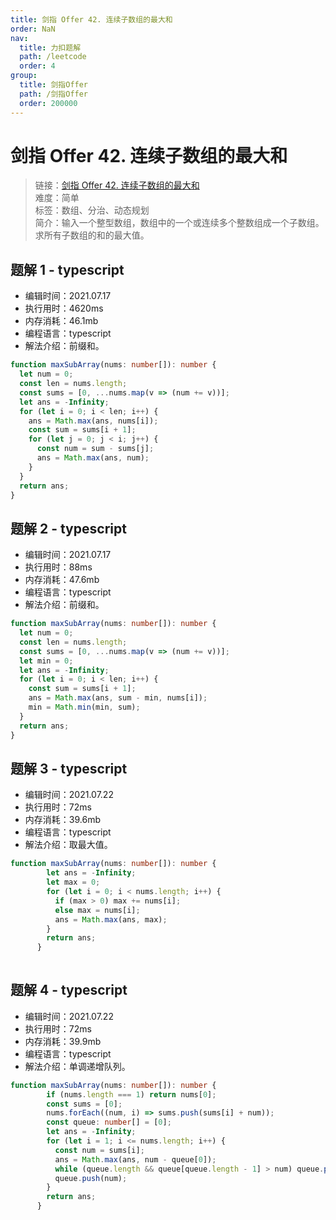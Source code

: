 ```yaml
---
title: 剑指 Offer 42. 连续子数组的最大和
order: NaN
nav:
  title: 力扣题解
  path: /leetcode
  order: 4
group:
  title: 剑指Offer
  path: /剑指Offer
  order: 200000
---
```


# 剑指 Offer 42. 连续子数组的最大和

> 链接：[剑指 Offer 42. 连续子数组的最大和](https://leetcode-cn.com/problems/lian-xu-zi-shu-zu-de-zui-da-he-lcof/)  
> 难度：简单  
> 标签：数组、分治、动态规划  
> 简介：输入一个整型数组，数组中的一个或连续多个整数组成一个子数组。求所有子数组的和的最大值。

## 题解 1 - typescript

- 编辑时间：2021.07.17
- 执行用时：4620ms
- 内存消耗：46.1mb
- 编程语言：typescript
- 解法介绍：前缀和。

```typescript
function maxSubArray(nums: number[]): number {
  let num = 0;
  const len = nums.length;
  const sums = [0, ...nums.map(v => (num += v))];
  let ans = -Infinity;
  for (let i = 0; i < len; i++) {
    ans = Math.max(ans, nums[i]);
    const sum = sums[i + 1];
    for (let j = 0; j < i; j++) {
      const num = sum - sums[j];
      ans = Math.max(ans, num);
    }
  }
  return ans;
}
```

## 题解 2 - typescript

- 编辑时间：2021.07.17
- 执行用时：88ms
- 内存消耗：47.6mb
- 编程语言：typescript
- 解法介绍：前缀和。

```typescript
function maxSubArray(nums: number[]): number {
  let num = 0;
  const len = nums.length;
  const sums = [0, ...nums.map(v => (num += v))];
  let min = 0;
  let ans = -Infinity;
  for (let i = 0; i < len; i++) {
    const sum = sums[i + 1];
    ans = Math.max(ans, sum - min, nums[i]);
    min = Math.min(min, sum);
  }
  return ans;
}
```
## 题解 3 - typescript
- 编辑时间：2021.07.22
- 执行用时：72ms
- 内存消耗：39.6mb
- 编程语言：typescript
- 解法介绍：取最大值。
```typescript
function maxSubArray(nums: number[]): number {
        let ans = -Infinity;
        let max = 0;
        for (let i = 0; i < nums.length; i++) {
          if (max > 0) max += nums[i];
          else max = nums[i];
          ans = Math.max(ans, max);
        }
        return ans;
      }
      
```

## 题解 4 - typescript
- 编辑时间：2021.07.22
- 执行用时：72ms
- 内存消耗：39.9mb
- 编程语言：typescript
- 解法介绍：单调递增队列。
```typescript
function maxSubArray(nums: number[]): number {
        if (nums.length === 1) return nums[0];
        const sums = [0];
        nums.forEach((num, i) => sums.push(sums[i] + num));
        const queue: number[] = [0];
        let ans = -Infinity;
        for (let i = 1; i <= nums.length; i++) {
          const num = sums[i];
          ans = Math.max(ans, num - queue[0]);
          while (queue.length && queue[queue.length - 1] > num) queue.pop();
          queue.push(num);
        }
        return ans;
      }
```
